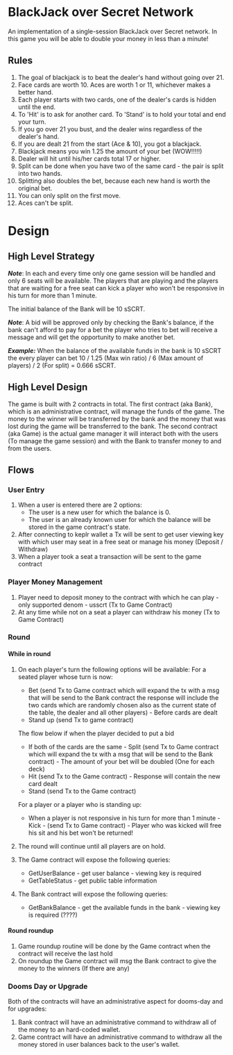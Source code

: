 # BlackJack over Secret Network

An implementation of a single-session BlackJack over Secret network.
In this game you will be able to double your money in less than a minute!

## Rules

1. The goal of blackjack is to beat the dealer's hand without going over 21.
2. Face cards are worth 10. Aces are worth 1 or 11, whichever makes a better hand.
3. Each player starts with two cards, one of the dealer's cards is hidden until the end.
4. To 'Hit' is to ask for another card. To 'Stand' is to hold your total and end your turn.
5. If you go over 21 you bust, and the dealer wins regardless of the dealer's hand.
6. If you are dealt 21 from the start (Ace & 10), you got a blackjack.
7. Blackjack means you win 1.25 the amount of your bet (WOW!!!!!)
8. Dealer will hit until his/her cards total 17 or higher.
9. Split can be done when you have two of the same card - the pair is split into two hands.
10. Splitting also doubles the bet, because each new hand is worth the original bet.
11. You can only split on the first move.
12. Aces can't be split.

# Design

## High Level Strategy

**_Note_**: In each and every time only one game session will be handled and only 6 seats will be available.
The players that are playing and the players that are waiting for a free seat can kick a player who won't be responsive in his turn for more than 1 minute.

The initial balance of the Bank will be 10 sSCRT.

**_Note_**: A bid will be approved only by checking the Bank's balance, if the bank can't afford to pay for a bet the player who tries to bet will receive a message and will get the opportunity to make another bet.

**_Example:_** When the balance of the available funds in the bank is 10 sSCRT the every player can bet 10 / 1.25 (Max win ratio) / 6 (Max amount of players) / 2 (For split) = 0.666 sSCRT.

## High Level Design

The game is built with 2 contracts in total.
The first contract (aka Bank), which is an administrative contract, will manage the funds of the game.
The money to the winner will be transferred by the bank and the money that was lost during the game will be transferred to the bank.
The second contract (aka Game) is the actual game manager it will interact both with the users (To manage the game session) and with the Bank to transfer money to and from the users.

## Flows

### User Entry

1. When a user is entered there are 2 options:
   - The user is a new user for which the balance is 0.
   - The user is an already known user for which the balance will be stored in the game contract's state.
2. After connecting to keplr wallet a Tx will be sent to get user viewing key with which user may seat in a free seat or manage his money (Deposit / Withdraw)
3. When a player took a seat a transaction will be sent to the game contract

### Player Money Management

1. Player need to deposit money to the contract with which he can play - only supported denom - usscrt (Tx to Game Contract)
2. At any time while not on a seat a player can withdraw his money (Tx to Game Contract)

### Round

#### While in round

1.  On each player's turn the following options will be available:
    For a seated player whose turn is now:

    - Bet (send Tx to Game contract which will expand the tx with a msg that will be send to the Bank contract the response will include the two cards which are randomly chosen also as the current state of the table, the dealer and all other players) - Before cards are dealt
    - Stand up (send Tx to game contract)

    The flow below if when the player decided to put a bid

    - If both of the cards are the same - Split (send Tx to Game contract which will expand the tx with a msg that will be send to the Bank contract) - The amount of your bet will be doubled (One for each deck)
    - Hit (send Tx to the Game contract) - Response will contain the new card dealt
    - Stand (send Tx to the Game contract)

    For a player or a player who is standing up:

    - When a player is not responsive in his turn for more than 1 minute - Kick - (send Tx to Game contract) - Player who was kicked will free his sit and his bet won't be returned!

2.  The round will continue until all players are on hold.
3.  The Game contract will expose the following queries:
    - GetUserBalance - get user balance - viewing key is required
    - GetTableStatus - get public table information
4.  The Bank contract will expose the following queries:
    - GetBankBalance - get the available funds in the bank - viewing key is required (????)

#### Round roundup

1.  Game roundup routine will be done by the Game contract when the contract will receive the last hold
2.  On roundup the Game contract will msg the Bank contract to give the money to the winners (If there are any)

### Dooms Day or Upgrade

Both of the contracts will have an administrative aspect for dooms-day and for upgrades:

1. Bank contract will have an administrative command to withdraw all of the money to an hard-coded wallet.
2. Game contract will have an administrative command to withdraw all the money stored in user balances back to the user's wallet.
